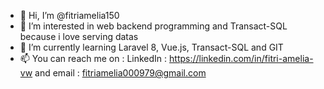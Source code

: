 - 👋 Hi, I’m @fitriamelia150
- 👀 I’m interested in web backend programming and Transact-SQL because i love serving datas
- 🌱 I’m currently learning Laravel 8, Vue.js, Transact-SQL and GIT
- 📫 You can reach me on :
      LinkedIn : https://linkedin.com/in/fitri-amelia-vw and 
      email    : fitriamelia000979@gmail.com

<!---
fitriamelia150/fitriamelia150 is a ✨ special ✨ repository because its `README.md` (this file) appears on your GitHub profile.
You can click the Preview link to take a look at your changes.
--->
